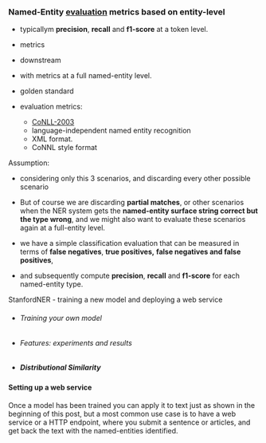 ### Named-Entity [evaluation](http://www.davidsbatista.net/blog/2018/05/09/Named_Entity_Evaluation/#:~:text=When%20you%20train%20a%20NER,score%20at%20a%20token%20level.&text=But%20when%20using%20the%20predicted,a%20full%20named%2Dentity%20level) metrics based on entity-level



- typicallym **precision**, **recall** and **f1-score** at a token level.
- metrics
- downstream
- with metrics at a full named-entity level.



- golden standard
- evaluation metrics:
  -  [CoNLL-2003](https://www.aclweb.org/anthology/W03-0419.pdf)
  - language-independent named entity recognition
  - XML format.
  - CoNNL style format



Assumption:  

- considering only this 3 scenarios, and discarding every other possible scenario 
- But of course we are discarding **partial matches**, or other scenarios when the NER system gets the **named-entity surface string correct but the type wrong**, and we might also want to evaluate these scenarios again at a full-entity level.

- we have a simple classification evaluation that can be measured in terms of **false negatives**, **true positives,** **false negatives and false positives**, 
- and subsequently compute **precision**, **recall** and **f1-score** for each named-entity type.



StanfordNER - training a new model and deploying a web service

- ###### Training your own model

- ###### Features: experiments and results

- ##### Distributional Similarity

#### Setting up a web service

Once a model has been trained you can apply it to text just as shown in the beginning of this post, but a most common use case is to have a web service or a HTTP endpoint, where you submit a sentence or articles, and get back the text with the named-entities identified.